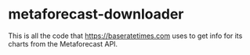 # metaforecast-downloader

This is all the code that https://baseratetimes.com uses to get info for its charts from the Metaforecast API.
